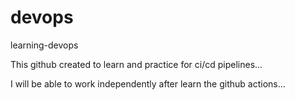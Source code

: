 # devops

learning-devops

This github created to learn and practice for ci/cd pipelines...

I will be able to work independently after learn the github actions...
